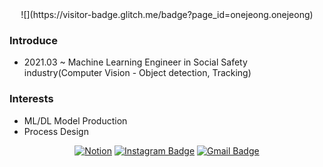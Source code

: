 <div align=center>
![](https://visitor-badge.glitch.me/badge?page_id=onejeong.onejeong)

</div>

### Introduce
- 2021.03 ~ Machine Learning Engineer in Social Safety industry(Computer Vision - Object detection, Tracking)


### Interests
- ML/DL Model Production
- Process Design

<div align=center>

<!-- [![Portfolio Badge](http://img.shields.io/badge/-Tech%20blog-black?style=flat-square&logo=github&link=https://one-jeong.github.io/away_blog/)](https://one-jeong.github.io//away_blog/)  -->
[![Notion](https://img.shields.io/badge/Portfolio-%23000000.svg?style=flat-square&logo=notion&logoColor=white&link=https://wannaway.oopy.io/)](https://wannaway.oopy.io)
[![Instagram Badge](https://img.shields.io/badge/-Instagram-dd2a7b?style=flat-square&logo=instagram&logoColor=white&link=https://www.instagram.com/a_w_ay/)](https://www.instagram.com/a_w_ay/) 
[![Gmail Badge](https://img.shields.io/badge/-Gmail-d14836?style=flat-square&logo=Gmail&logoColor=white&link=mailto:itzmewj97@gmail.com)](mailto:itzmewj97@gmail.com)
  
<!-- [![Away's GitHub stats](https://github-readme-stats.vercel.app/api?username=one-jeong)](https://github.com/one-jeong/github-readme-stats) -->

</div>

